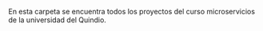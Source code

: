 En esta carpeta se encuentra todos los proyectos del curso microservicios
de la universidad del Quindio.
